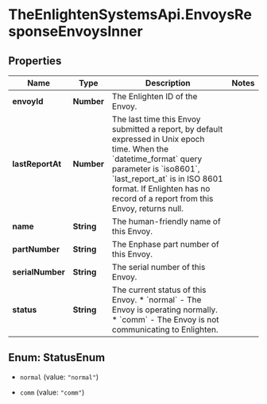 # TheEnlightenSystemsApi.EnvoysResponseEnvoysInner

## Properties

Name | Type | Description | Notes
------------ | ------------- | ------------- | -------------
**envoyId** | **Number** | The Enlighten ID of the Envoy. | 
**lastReportAt** | **Number** | The last time this Envoy submitted a report, by default expressed in Unix epoch time. When the &#x60;datetime_format&#x60; query parameter is &#x60;iso8601&#x60;, &#x60;last_report_at&#x60; is in ISO 8601 format. If Enlighten has no record of a report from this Envoy, returns null. | 
**name** | **String** | The human-friendly name of this Envoy. | 
**partNumber** | **String** | The Enphase part number of this Envoy. | 
**serialNumber** | **String** | The serial number of this Envoy. | 
**status** | **String** | The current status of this Envoy. * &#x60;normal&#x60; - The Envoy is operating normally. * &#x60;comm&#x60; - The Envoy is not communicating to Enlighten. | 



## Enum: StatusEnum


* `normal` (value: `"normal"`)

* `comm` (value: `"comm"`)




